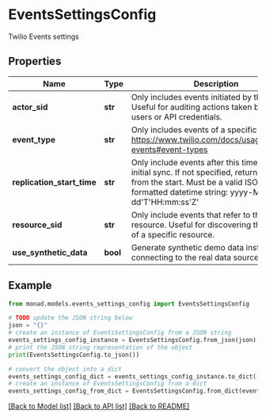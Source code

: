 # EventsSettingsConfig

Twilio Events settings

## Properties

Name | Type | Description | Notes
------------ | ------------- | ------------- | -------------
**actor_sid** | **str** | Only includes events initiated by this Actor. Useful for auditing actions taken by specific users or API credentials. | [optional] 
**event_type** | **str** | Only includes events of a specific event type: https://www.twilio.com/docs/usage/monitor-events#event-types | [optional] 
**replication_start_time** | **str** | Only include events after this time for the initial sync. If not specified, returns all events from the start. Must be a valid ISO 8601 formatted datetime string: yyyy-MM-dd&#39;T&#39;HH:mm:ss&#39;Z&#39; | [optional] 
**resource_sid** | **str** | Only include events that refer to this resource. Useful for discovering the history of a specific resource. | [optional] 
**use_synthetic_data** | **bool** | Generate synthetic demo data instead of connecting to the real data source. | [optional] 

## Example

```python
from monad.models.events_settings_config import EventsSettingsConfig

# TODO update the JSON string below
json = "{}"
# create an instance of EventsSettingsConfig from a JSON string
events_settings_config_instance = EventsSettingsConfig.from_json(json)
# print the JSON string representation of the object
print(EventsSettingsConfig.to_json())

# convert the object into a dict
events_settings_config_dict = events_settings_config_instance.to_dict()
# create an instance of EventsSettingsConfig from a dict
events_settings_config_from_dict = EventsSettingsConfig.from_dict(events_settings_config_dict)
```
[[Back to Model list]](../README.md#documentation-for-models) [[Back to API list]](../README.md#documentation-for-api-endpoints) [[Back to README]](../README.md)


